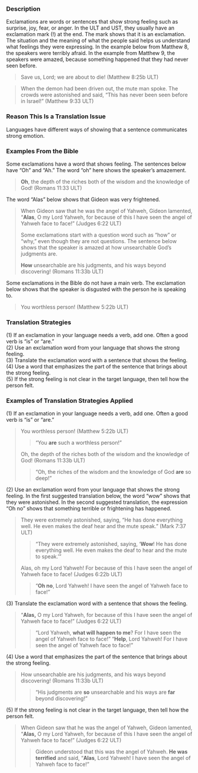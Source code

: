 ### Description

Exclamations are words or sentences that show strong feeling such as surprise, joy, fear, or anger. In the ULT and UST, they usually have an exclamation mark (!) at the end. The mark shows that it is an exclamation. The situation and the meaning of what the people said helps us understand what feelings they were expressing. In the example below from Matthew 8, the speakers were terribly afraid. In the example from Matthew 9, the speakers were amazed, because something happened that they had never seen before.

> Save us, Lord; we are about to die! (Matthew 8:25b ULT)

> When the demon had been driven out, the mute man spoke. The crowds were astonished and said, “This has never been seen before in Israel!” (Matthew 9:33 ULT)

### Reason This Is a Translation Issue

Languages have different ways of showing that a sentence communicates strong emotion.

### Examples From the Bible

Some exclamations have a word that shows feeling. The sentences below have “Oh” and “Ah.” The word “oh” here shows the speaker’s amazement.

> **Oh**, the depth of the riches both of the wisdom and the knowledge of God! (Romans 11:33 ULT)

The word “Alas” below shows that Gideon was very frightened.

> When Gideon saw that he was the angel of Yahweh, Gideon lamented, “**Alas**, O my Lord Yahweh, for because of this I have seen the angel of Yahweh face to face!” (Judges 6:22 ULT)
>
> Some exclamations start with a question word such as “how” or “why,” even though they are not questions. The sentence below shows that the speaker is amazed at how unsearchable God’s judgments are.
>
> **How** unsearchable are his judgments, and his ways beyond discovering! (Romans 11:33b ULT)

Some exclamations in the Bible do not have a main verb. The exclamation below shows that the speaker is disgusted with the person he is speaking to.

> You worthless person! (Matthew 5:22b ULT)

### Translation Strategies

(1) If an exclamation in your language needs a verb, add one. Often a good verb is “is” or “are.”<br>
(2) Use an exclamation word from your language that shows the strong feeling.<br>
(3) Translate the exclamation word with a sentence that shows the feeling.<br>
(4) Use a word that emphasizes the part of the sentence that brings about the strong feeling.<br>
(5) If the strong feeling is not clear in the target language, then tell how the person felt.

### Examples of Translation Strategies Applied

(1) If an exclamation in your language needs a verb, add one. Often a good verb is “is” or “are.”

> You worthless person! (Matthew 5:22b ULT)
>
> > “You **are** such a worthless person!”
>
> Oh, the depth of the riches both of the wisdom and the knowledge of God! (Romans 11:33b ULT)
>
> > “Oh, the riches of the wisdom and the knowledge of God **are** so deep!”

(2) Use an exclamation word from your language that shows the strong feeling. In the first suggested translation below, the word “wow” shows that they were astonished. In the second suggested translation, the expression “Oh no” shows that something terrible or frightening has happened.

> They were extremely astonished, saying, “He has done everything well. He even makes the deaf hear and the mute speak.” (Mark 7:37 ULT)
>
> > “They were extremely astonished, saying, ‘**Wow**! He has done everything well. He even makes the deaf to hear and the mute to speak.’”
>
> Alas, oh my Lord Yahweh! For because of this I have seen the angel of Yahweh face to face! (Judges 6:22b ULT)
>
> > “**Oh no**, Lord Yahweh! I have seen the angel of Yahweh face to face!”

(3) Translate the exclamation word with a sentence that shows the feeling.

> “**Alas,** O my Lord Yahweh, for because of this I have seen the angel of Yahweh face to face!” (Judges 6:22 ULT)
>
> > “Lord Yahweh, **what will happen to me**? For I have seen the angel of Yahweh face to face!”
> > “**Help**, Lord Yahweh! For I have seen the angel of Yahweh face to face!”

(4) Use a word that emphasizes the part of the sentence that brings about the strong feeling.

> How unsearchable are his judgments, and his ways beyond discovering! (Romans 11:33b ULT)
>
> > “His judgments are **so** unsearchable and his ways are **far** beyond discovering!”

(5) If the strong feeling is not clear in the target language, then tell how the person felt.

> When Gideon saw that he was the angel of Yahweh, Gideon lamented, “**Alas,** O my Lord Yahweh, for because of this I have seen the angel of Yahweh face to face!” (Judges 6:22 ULT)
>
> > Gideon understood that this was the angel of Yahweh. **He was terrified** and said, “**Alas**, Lord Yahweh! I have seen the angel of Yahweh face to face!”
